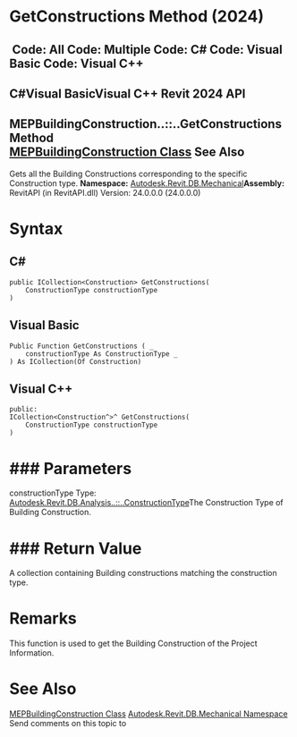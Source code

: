 # GetConstructions Method (2024)

﻿
 Code: All Code: Multiple Code: C# Code: Visual Basic Code: Visual C++   
---  
C#Visual BasicVisual C++
Revit 2024 API  
---  
MEPBuildingConstruction..::..GetConstructions Method   
[MEPBuildingConstruction Class](3468e6dd-c676-cf39-b851-052b3e3a2f95.md "MEPBuildingConstruction Class") See Also  
---  
Gets all the Building Constructions corresponding to the specific Construction type.
**Namespace:** [Autodesk.Revit.DB.Mechanical](0eafd899-5912-56fd-94b1-d286156e26fc.md "Autodesk.Revit.DB.Mechanical Namespace")**Assembly:** RevitAPI (in RevitAPI.dll) Version: 24.0.0.0 (24.0.0.0)
# Syntax
C#  
---  
```text
public ICollection<Construction> GetConstructions(
	ConstructionType constructionType
)
```
  
Visual Basic  
---  
```text
Public Function GetConstructions ( _
	constructionType As ConstructionType _
) As ICollection(Of Construction)
```
  
Visual C++  
---  
```text
public:
ICollection<Construction^>^ GetConstructions(
	ConstructionType constructionType
)
```
  
# ### Parameters
constructionType
    Type: [Autodesk.Revit.DB.Analysis..::..ConstructionType](5f6be035-3a2d-77ad-8402-4d6b87dec818.md "ConstructionType Enumeration")The Construction Type of Building Construction.
# ### Return Value
A collection containing Building constructions matching the construction type.
# Remarks
This function is used to get the Building Construction of the Project Information.
# See Also
[MEPBuildingConstruction Class](3468e6dd-c676-cf39-b851-052b3e3a2f95.md "MEPBuildingConstruction Class")
[Autodesk.Revit.DB.Mechanical Namespace](0eafd899-5912-56fd-94b1-d286156e26fc.md "Autodesk.Revit.DB.Mechanical Namespace")
Send comments on this topic to 